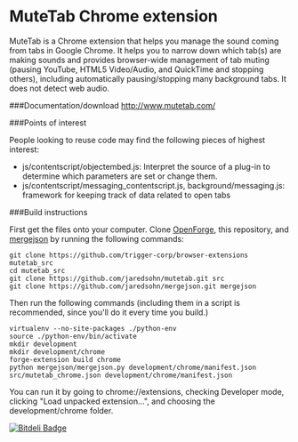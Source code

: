 MuteTab Chrome extension
=======

MuteTab is a Chrome extension that helps you manage the sound coming from tabs in Google Chrome. It helps you to narrow down which tab(s) are making sounds and provides browser-wide management of tab muting (pausing YouTube, HTML5 Video/Audio, and QuickTime and stopping others), including automatically pausing/stopping many background tabs.  It does not detect web audio.

###Documentation/download
http://www.mutetab.com/

###Points of interest

People looking to reuse code may find the following pieces of highest interest:

* js/contentscript/objectembed.js: Interpret the source of a plug-in to determine which parameters are set or change them.
* js/contentscript/messaging_contentscript.js, background/messaging.js: framework for keeping track of data related to open tabs

###Build instructions

First get the files onto your computer.  Clone [OpenForge](https://github.com/trigger-corp/browser-extensions), this repository, and [mergejson](https://github.com/jaredsohn/mergejson) by running the following commands:

```
git clone https://github.com/trigger-corp/browser-extensions mutetab_src
cd mutetab_src
git clone https://github.com/jaredsohn/mutetab.git src
git clone https://github.com/jaredsohn/mergejson.git mergejson
```

Then run the following commands (including them in a script is recommended, since you'll do it every time you build.)

```
virtualenv --no-site-packages ./python-env
source ./python-env/bin/activate
mkdir development
mkdir development/chrome
forge-extension build chrome
python mergejson/mergejson.py development/chrome/manifest.json src/mutetab_chrome.json development/chrome/manifest.json
```

You can run it by going to chrome://extensions, checking Developer mode, clicking "Load unpacked extension...", and choosing the development/chrome folder.


[![Bitdeli Badge](https://d2weczhvl823v0.cloudfront.net/jaredsohn/mutetab/trend.png)](https://bitdeli.com/free "Bitdeli Badge")

